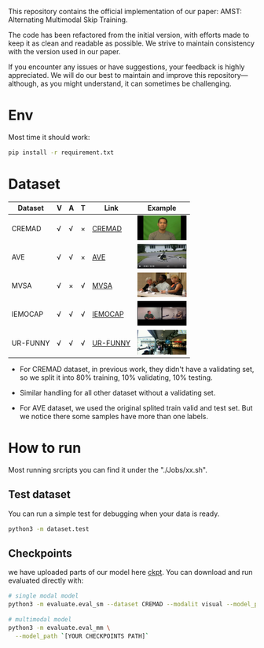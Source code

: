 This repository contains the official implementation of our paper: AMST: Alternating Multimodal Skip Training.

The code has been refactored from the initial version, with efforts made to keep it as clean and readable as possible.
We strive to maintain consistency with the version used in our paper.

If you encounter any issues or have suggestions, your feedback is highly appreciated.
We will do our best to maintain and improve this repository—although, as you might understand, it can sometimes be challenging.


# Env
Most time it should work:
```sh
pip install -r requirement.txt
```

# Dataset
| Dataset   | V | A | T | Link                                         | Example         |
|-----------|---|---|---|----------------------------------------------|-----------------|
| CREMAD    | √ | √ | × | [CREMAD](./Doc/dataset/CREMAD.md)           | <img src="Doc/dataset/imgs/example_cremad.png" alt="CREMAD example" width="100" height="50">|
| AVE       | √ | √ | × | [AVE](./Doc/dataset/AVE.md)                 | <img src="Doc/dataset/imgs/example_ave.png" alt="AVE example" width="100" height="50"> |
| MVSA      | √ | × | √ | [MVSA](./Doc/dataset/MVSA.md)               | <img src="Doc/dataset/imgs/example_mvsa.jpg" alt="mvsa example" width="100" height="50"> |
| IEMOCAP   | √ | √ | √ | [IEMOCAP](./Doc/dataset/IEMOCAP.md)         | <img src="Doc/dataset/imgs/example_iemo.jpg" alt="IEMO example" width="100" height="50"> |
| UR-FUNNY  | √ | √ | √ | [UR-FUNNY](./Doc/dataset/UR-FUNNY.md)       | <img src="Doc/dataset/imgs/example_uf.jpg" alt="UF example" width="100" height="50"> |

* For CREMAD dataset, in previous work, they didn't have a validating set, so we split it into 80% training, 10% validating, 10% testing.  

* Similar handling for all other dataset without a validating set.

* For AVE dataset, we used the original splited train valid and test set. But we notice there some samples have more than one labels. 


# How to run
Most running srcripts you can find it under the "./Jobs/xx.sh".

## Test dataset
You can run a simple test for debugging when your data is ready.
```sh
python3 -m dataset.test
```


## Checkpoints
we have uploaded parts of our model here [ckpt](https://drive.google.com/drive/folders/1x9TER3mc1sMgcALp7x_ooK65IjRHOaHN?usp=sharing). You can download and run evaluated directly with:

```sh
# single modal model
python3 -m evaluate.eval_sm --dataset CREMAD --modalit visual --model_path `[YOUR CHECKPOINTS PATH]`
```

```sh
# multimodal model
python3 -m evaluate.eval_mm \
  --model_path `[YOUR CHECKPOINTS PATH]`
```